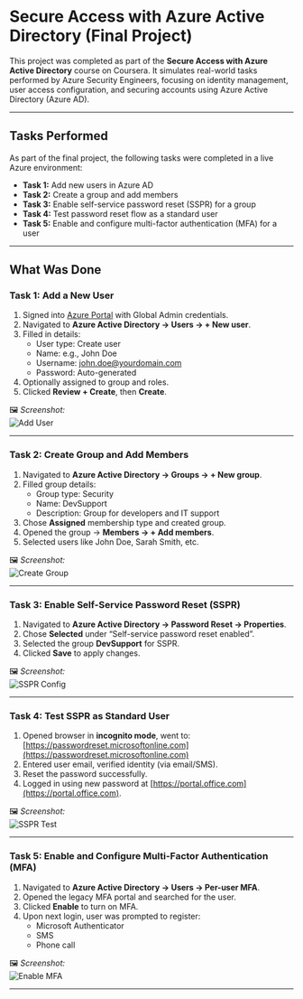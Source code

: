 # Secure Access with Azure Active Directory (Final Project)

This project was completed as part of the **Secure Access with Azure Active Directory** course on Coursera. It simulates real-world tasks performed by Azure Security Engineers, focusing on identity management, user access configuration, and securing accounts using Azure Active Directory (Azure AD).

---

## Tasks Performed

As part of the final project, the following tasks were completed in a live Azure environment:

- **Task 1:** Add new users in Azure AD  
- **Task 2:** Create a group and add members  
- **Task 3:** Enable self-service password reset (SSPR) for a group  
- **Task 4:** Test password reset flow as a standard user  
- **Task 5:** Enable and configure multi-factor authentication (MFA) for a user  

---

## What Was Done

### Task 1: Add a New User

1. Signed into [Azure Portal](https://portal.azure.com) with Global Admin credentials.  
2. Navigated to **Azure Active Directory → Users → + New user**.  
3. Filled in details:
   - User type: Create user  
   - Name: e.g., John Doe  
   - Username: john.doe@yourdomain.com  
   - Password: Auto-generated  
4. Optionally assigned to group and roles.  
5. Clicked **Review + Create**, then **Create**.

🖼️ *Screenshot:*  
![Add User](screenshots/task1_add_user.png)

---

### Task 2: Create Group and Add Members

1. Navigated to **Azure Active Directory → Groups → + New group**.  
2. Filled group details:
   - Group type: Security  
   - Name: DevSupport  
   - Description: Group for developers and IT support  
3. Chose **Assigned** membership type and created group.  
4. Opened the group → **Members → + Add members**.  
5. Selected users like John Doe, Sarah Smith, etc.

🖼️ *Screenshot:*  
![Create Group](screenshots/task2_create_group.png)

---

### Task 3: Enable Self-Service Password Reset (SSPR)

1. Navigated to **Azure Active Directory → Password Reset → Properties**.  
2. Chose **Selected** under “Self-service password reset enabled”.  
3. Selected the group **DevSupport** for SSPR.  
4. Clicked **Save** to apply changes.

🖼️ *Screenshot:*  
![SSPR Config](screenshots/task3_sspr_config.png)

---

### Task 4: Test SSPR as Standard User

1. Opened browser in **incognito mode**, went to:  
   [https://passwordreset.microsoftonline.com](https://passwordreset.microsoftonline.com)  
2. Entered user email, verified identity (via email/SMS).  
3. Reset the password successfully.  
4. Logged in using new password at [https://portal.office.com](https://portal.office.com).

🖼️ *Screenshot:*  
![SSPR Test](screenshots/task4_sspr_test.png)

---

### Task 5: Enable and Configure Multi-Factor Authentication (MFA)

1. Navigated to **Azure Active Directory → Users → Per-user MFA**.  
2. Opened the legacy MFA portal and searched for the user.  
3. Clicked **Enable** to turn on MFA.  
4. Upon next login, user was prompted to register:
   - Microsoft Authenticator  
   - SMS  
   - Phone call

🖼️ *Screenshot:*  
![Enable MFA](screenshots/task5_mfa_enable.png)

---
